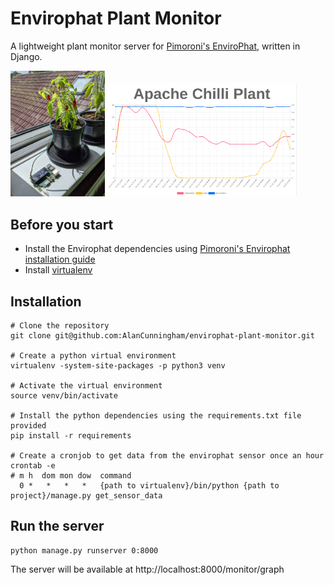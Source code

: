 # Envirophat Plant Monitor

A lightweight plant monitor server for [Pimoroni's EnviroPhat](https://github.com/pimoroni/enviro-phat), written in Django.

<img src="https://github.com/AlanCunningham/envirophat-plant-monitor/blob/master/readme_images/plant.jpg?raw=true" width="30%">  <img src="https://github.com/AlanCunningham/envirophat-plant-monitor/blob/master/readme_images/graph.png?raw=true" width="60%">


## Before you start
- Install the Envirophat dependencies using [Pimoroni's Envirophat installation guide](https://github.com/pimoroni/enviro-phat)
- Install [virtualenv](https://virtualenv.pypa.io/en/latest/installation.html)

## Installation
```
# Clone the repository
git clone git@github.com:AlanCunningham/envirophat-plant-monitor.git

# Create a python virtual environment
virtualenv -system-site-packages -p python3 venv

# Activate the virtual environment
source venv/bin/activate

# Install the python dependencies using the requirements.txt file provided
pip install -r requirements

# Create a cronjob to get data from the envirophat sensor once an hour
crontab -e
# m h  dom mon dow  command
  0 *   *   *   *   {path to virtualenv}/bin/python {path to project}/manage.py get_sensor_data
```

## Run the server
```
python manage.py runserver 0:8000
```
The server will be available at http://localhost:8000/monitor/graph
